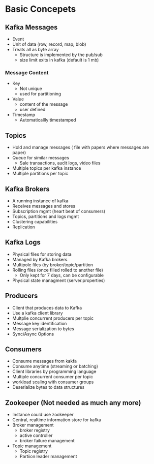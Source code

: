 # Basic Concepets

## Kafka Messages
* Event
* Unit of data (row, record, map, blob)
* Treats all as byte array
  * Structure is implemented by the pub/sub
  * size limit exits in kafka (default is 1 mb)

### Message Content
* Key 
  * Not unique
  * used for partitioning
* Value
  * content of the message
  * user defined
* Timestamp
  * Automaticallly timestamped

## Topics
* Hold and manage messages ( file with papers where messages are paper)
* Queue for similar messages
  * Sale transactions, audit logs, video files
* Multiple topics per kafka instance
* Multiple partitions per topic

## Kafka Brokers
* A running instance of kafka
* Receives messages and stores
* Subscription mgmt (heart beat of consumers)
* Topics, partitions and logs mgmt
* Clustering capabilities
* Replication

## Kafka Logs
* Physical files for storing data
* Managed by Kafka brokers
* Multipole files (by broker/topic/partition
* Rolling files (once filled rolled to another file)
  * Only kept for 7 days, can be configurable
* Physical state managment (server.properties)

## Producers
* Client that produces data to Kafka
* Use a kafka client library
* Multplie concurrent producers per topic
* Message key identification
* Message serialization to bytes
* Sync/Async Options

## Consumers
* Consume messages from kakfa
* Consume anytime (streaming or batching)
* Client libraries by programming language
* Multiple concurrent consumer per topic
* workload scaling with consumer groups
* Deserialize bytes to data structures

## Zookeeper (Not needed as much any more)
* Instance could use zookeeper
* Central, realtime information store for kafka
* Broker management
  * broker registry
  * active controller
  * broker failure management
* Topic management 
  * Topic registry
  * Partiion leader management
